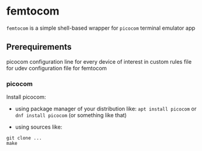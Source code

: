 # femtocom

`femtocom` is a simple shell-based wrapper for `picocom` terminal emulator app


## Prerequirements

picocom
configuration line for every device of interest in custom rules file for udev
configuration file for femtocom


### picocom

Install picocom:
- using package manager of your distribution like:
`apt install picocom`
or
`dnf install picocom`
(or something like that)

- using sources like:
```
git clone ...
make
```


